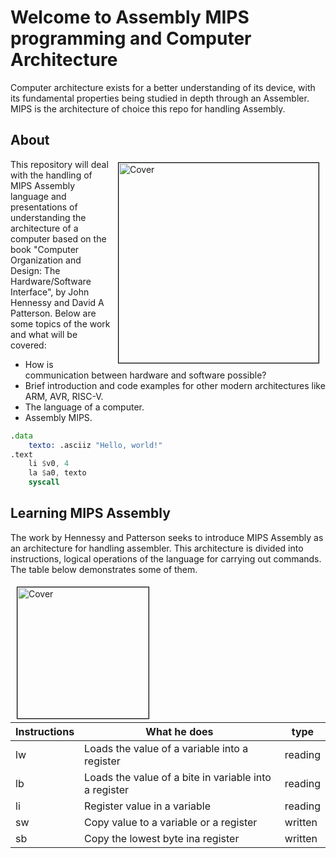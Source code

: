 # Welcome to Assembly MIPS programming and Computer Architecture
Computer architecture exists for a better understanding of its device, with its fundamental properties being studied in depth through an Assembler. MIPS is the architecture of choice this repo for handling Assembly.



## About
<img src = "https://user-images.githubusercontent.com/91018438/218788149-767e938e-2479-4cbe-b4c6-4f16a36623b1.png" alt = "Cover" width="320" align="right" hspace="10" vspace="5" style="border: 1px solid black;">

This repository will deal with the handling of MIPS Assembly language and presentations of understanding the architecture of a computer based on the book "Computer Organization and Design: The Hardware/Software Interface", by John Hennessy and David A Patterson. Below are some topics of the work and what will be covered:

* How is communication between hardware and software possible?
* Brief introduction and code examples for other modern architectures like ARM, AVR, RISC-V.
* The language of a computer.
* Assembly MIPS.

```asm
.data 
	texto: .asciiz "Hello, world!"
.text
	li $v0, 4
	la $a0, texto
	syscall 
```

##  Learning MIPS Assembly
The work by Hennessy and Patterson seeks to introduce MIPS Assembly as an architecture for handling assembler.
This architecture is divided into instructions, logical operations of the language for carrying out commands. The table below demonstrates some of them.





<img src = "https://user-images.githubusercontent.com/91018438/218798829-926b605a-05c3-41eb-9b62-8f4bff5c3800.png" alt = "Cover" width="210" align="left" hspace="10" vspace="5" style="border: 0.8px solid black;">

| Instructions| What he does | type |
|----------------|-------|------------|
| lw |  Loads the value of a variable into a register | reading |
| lb | Loads the value of a bite in variable into a register | reading |
| li | Register value in a variable| reading |
| sw |  Copy value to a variable or a register | written |
| sb | Copy the lowest byte ina register | written |




